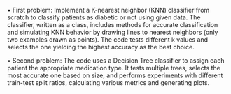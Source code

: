 •	First problem: Implement a K-nearest neighbor (KNN) classifier from scratch to classify patients as diabetic or not using given data. The classifier, written as a class, includes methods for accurate classification and simulating KNN behavior by drawing lines to nearest neighbors (only two examples drawn as points). The code tests different k values and selects the one yielding the highest accuracy as the best choice.

•	Second problem: The code uses a Decision Tree classifier to assign each patient the appropriate medication type. It tests multiple trees, selects the most accurate one based on size, and performs experiments with different train-test split ratios, calculating various metrics and generating plots.
